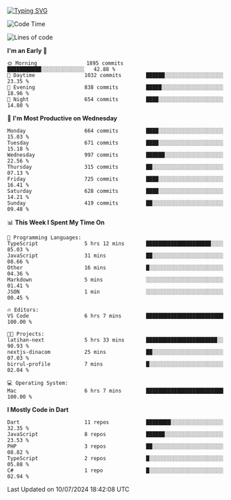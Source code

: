 
<a href="https://git.io/typing-svg"><img src="https://readme-typing-svg.demolab.com?font=Source+Code+Pro&pause=1000&random=false&width=435&lines=Hey+%F0%9F%A5%B6+iam+Yaskraz" alt="Typing SVG" /></a>
<!--START_SECTION:waka-->
![Code Time](http://img.shields.io/badge/Code%20Time-276%20hrs%2052%20mins-blue)

![Lines of code](https://img.shields.io/badge/From%20Hello%20World%20I%27ve%20Written-1.9%20million%20lines%20of%20code-blue)

**I'm an Early 🐤** 

```text
🌞 Morning                1895 commits        ███████████░░░░░░░░░░░░░░   42.88 % 
🌆 Daytime                1032 commits        ██████░░░░░░░░░░░░░░░░░░░   23.35 % 
🌃 Evening                838 commits         █████░░░░░░░░░░░░░░░░░░░░   18.96 % 
🌙 Night                  654 commits         ████░░░░░░░░░░░░░░░░░░░░░   14.80 % 
```
📅 **I'm Most Productive on Wednesday** 

```text
Monday                   664 commits         ████░░░░░░░░░░░░░░░░░░░░░   15.03 % 
Tuesday                  671 commits         ████░░░░░░░░░░░░░░░░░░░░░   15.18 % 
Wednesday                997 commits         ██████░░░░░░░░░░░░░░░░░░░   22.56 % 
Thursday                 315 commits         ██░░░░░░░░░░░░░░░░░░░░░░░   07.13 % 
Friday                   725 commits         ████░░░░░░░░░░░░░░░░░░░░░   16.41 % 
Saturday                 628 commits         ████░░░░░░░░░░░░░░░░░░░░░   14.21 % 
Sunday                   419 commits         ██░░░░░░░░░░░░░░░░░░░░░░░   09.48 % 
```


📊 **This Week I Spent My Time On** 

```text
💬 Programming Languages: 
TypeScript               5 hrs 12 mins       █████████████████████░░░░   85.03 % 
JavaScript               31 mins             ██░░░░░░░░░░░░░░░░░░░░░░░   08.66 % 
Other                    16 mins             █░░░░░░░░░░░░░░░░░░░░░░░░   04.36 % 
Markdown                 5 mins              ░░░░░░░░░░░░░░░░░░░░░░░░░   01.41 % 
JSON                     1 min               ░░░░░░░░░░░░░░░░░░░░░░░░░   00.45 % 

🔥 Editors: 
VS Code                  6 hrs 7 mins        █████████████████████████   100.00 % 

🐱‍💻 Projects: 
latihan-next             5 hrs 33 mins       ███████████████████████░░   90.93 % 
nextjs-dinacom           25 mins             ██░░░░░░░░░░░░░░░░░░░░░░░   07.03 % 
birrul-profile           7 mins              █░░░░░░░░░░░░░░░░░░░░░░░░   02.04 % 

💻 Operating System: 
Mac                      6 hrs 7 mins        █████████████████████████   100.00 % 
```

**I Mostly Code in Dart** 

```text
Dart                     11 repos            ████████░░░░░░░░░░░░░░░░░   32.35 % 
JavaScript               8 repos             ██████░░░░░░░░░░░░░░░░░░░   23.53 % 
PHP                      3 repos             ██░░░░░░░░░░░░░░░░░░░░░░░   08.82 % 
TypeScript               2 repos             █░░░░░░░░░░░░░░░░░░░░░░░░   05.88 % 
C#                       1 repo              █░░░░░░░░░░░░░░░░░░░░░░░░   02.94 % 
```




 Last Updated on 10/07/2024 18:42:08 UTC
<!--END_SECTION:waka-->
